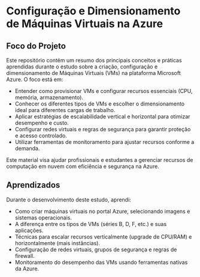 # Configuração e Dimensionamento de Máquinas Virtuais na Azure

## Foco do Projeto

Este repositório contém um resumo dos principais conceitos e práticas aprendidas durante o estudo sobre a criação, configuração e dimensionamento de Máquinas Virtuais (VMs) na plataforma Microsoft Azure. O foco está em:

- Entender como provisionar VMs e configurar recursos essenciais (CPU, memória, armazenamento).
- Conhecer os diferentes tipos de VMs e escolher o dimensionamento ideal para diferentes cargas de trabalho.
- Aplicar estratégias de escalabilidade vertical e horizontal para otimizar desempenho e custo.
- Configurar redes virtuais e regras de segurança para garantir proteção e acesso controlado.
- Utilizar ferramentas de monitoramento para ajustar recursos conforme a demanda.

Este material visa ajudar profissionais e estudantes a gerenciar recursos de computação em nuvem com eficiência e segurança na Azure.

## Aprendizados

Durante o desenvolvimento deste estudo, aprendi:

- Como criar máquinas virtuais no portal Azure, selecionando imagens e sistemas operacionais.
- A diferença entre os tipos de VMs (séries B, D, F, etc.) e suas aplicações.
- Técnicas para escalar recursos verticalmente (upgrade de CPU/RAM) e horizontalmente (mais instâncias).
- Configuração de redes virtuais, grupos de segurança e regras de firewall.
- Monitoramento do desempenho das VMs usando ferramentas nativas da Azure.
